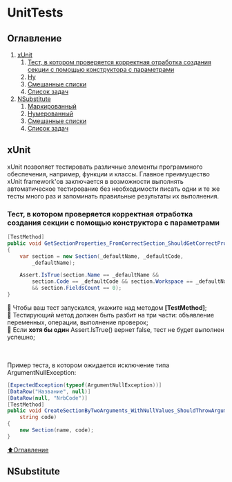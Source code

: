 # UnitTests


## Оглавление


1. [xUnit](#xUnit)
    1. [Тест, в котором проверяется корректная отработка создания секции с помощью конструктора с параметрами](#Тест,-в-котором-проверяется-корректная-отработка-создания-секции-с-помощью-конструктора-с-параметрами)
    2. [Ну](#Нумерованный)
    3. [Смешанные списки](#Смешанные-списки)
    4. [Список задач](#Список-задач)
2. [NSubstitute](#NSubstitute)
    1. [Маркированный](#Маркированный)
    2. [Нумерованный](#Нумерованный)
    3. [Смешанные списки](#Смешанные-списки)
    4. [Список задач](#Список-задач)


## xUnit
xUnit позволяет тестировать различные элементы программного обеспечения, например, функции и классы. Главное преимущество xUnit framework'ов заключается в возможности выполнять автоматическое тестирование без необходимости писать одни и те же тесты много раз и запоминать правильные результаты их выполнения.

### Тест, в котором проверяется корректная отработка создания секции с помощью конструктора с параметрами
```C#
[TestMethod]
public void GetSectionProperties_FromCorrectSection_ShouldGetCorrectProperties()
{
    var section = new Section(_defaultName, _defaultCode,
        _defaultName);

    Assert.IsTrue(section.Name == _defaultName &&
        section.Code == _defaultCode && section.Workspace == _defaultName
        && section.FieldsCount == 0);
}
```
:black_square_button: Чтобы ваш тест запускался, укажите над методом __[TestMethod]__; <br />
:black_square_button: Тестирующий метод должен быть разбит на три части: объявление переменных, операции, выполнение проверок; <br />
:black_square_button: Если __хотя бы один__ Assert.IsTrue() вернет false, тест не будет выполнен успешно; <br /><br /><br />


Пример теста, в котором ожидается исключение типа ArgumentNullException:
```C#
[ExpectedException(typeof(ArgumentNullException))]
[DataRow("Название", null)]
[DataRow(null, "NrbCode")]
[TestMethod]
public void CreateSectionByTwoArguments_WithNullValues_ShouldThrowArgumentNullException(string name,
    string code)
{
    new Section(name, code);
}
```
[:arrow_up:Оглавление](#Оглавление)
## NSubstitute
